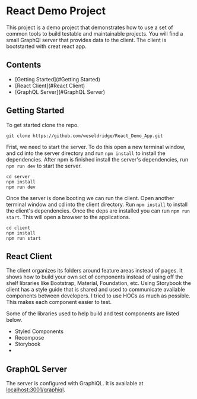 # React Demo Project

This project is a demo project that demonstrates how to use a set of common tools to build testable and maintainable projects. You will find a small GraphQl server that provides data to the client. The client is bootstarted with creat react app.

## Contents

- [Getting Started](#Getting Started)
- [React Client](#React Client)
- [GraphQL Server](#GraphQL Server)

## Getting Started

To get started clone the repo.

```
git clone https://github.com/weseldridge/React_Demo_App.git
```

Frist, we need to start the server. To do this open a new terminal window, and cd into the server directory and run `npm install` to install the dependencies. After npm is finished install the server's dependencies, run `npm run dev` to start the server.

```
cd server
npm install
npm run dev
```

Once the server is done booting we can run the client. Open another terminal window and cd into the client directory. Run `npm install` to install the client's dependencies. Once the deps are installed you can run `npm run start`. This will open a browser to the applications.
 
```
cd client
npm install
npm run start
```


## React Client

The client organizes its folders around feature areas instead of pages. It shows how to build your own set of components instead of using off the shelf libraries like Bootstrap, Material, Foundation, etc. Using Storybook the client has a style guide that is shared and used to communicate available components between developers. I tried to use HOCs as much as possible. This makes each component easier to test. 

Some of the libraries used to help build and test components are listed below.

- Styled Components
- Recompose
- Storybook
- 

## GraphQL Server

The server is configured with GraphiQL. It is available at [localhost:3001/graphiql](http://localhost:3001/graphiql).
